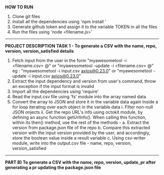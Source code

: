 ****HOW TO RUN****
  1. Clone git files
  2. Install all the dependencies using 'npm install <dependency-name>'
  3. Generate github token and assign it to the variable TOKEN in all the files
  4. Run the files using 'node <filename.js>'
  
  --------------------------

**PROJECT DESCRIPTION**
  **TASK 1 -  To generate a CSV with the name, repo, version, version_satisfied details**
  1. Fetch input from the user in the form "myawesometool -i <filename.csv> <dependency-name>@<version>" or "myawesometool -update -i <filename.csv> <dependency-name>@<version>"
      eg : "myawesometool -i input.csv axios@0.23.0" or "myawesometool -update -i input.csv axios@0.23.0"
  2. Extract the input dependency and version from user's command, throw an exception if the input format is invalid
  3. Import all the dependencies using 'require'
  4. Read the input.csv file using 'fs' module into the array named data
  5. Convert the array to JSON and store it in the variable data again
  Inside a for loop iterating over each object in the variable data
    i.  Filter non-null JSON onjects
    ii. Get the repo URL's info using octokit module, by defining an async function getUrlInfo(). When calling this function, within its then() method, use the rest of the methods - 
      a. Extract the version from package.json file of the repo
      b. Compare this extracted version with the input version provided by the user, and accordingly, store the boolean value inside a result variable 
      c. Using csv-writer module, write into the output.csv file - name, repo, version, version_satisfied
     
  -------------------------
      
**PART B) To generate a CSV with the name, repo, version, update_pr after generating a pr updating the package.json file**
    
  
 


